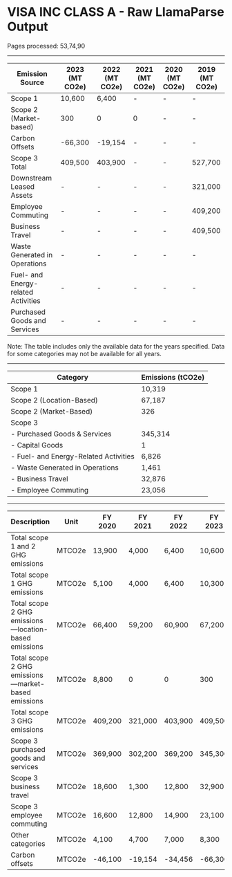 # VISA INC CLASS A - Raw LlamaParse Output

Pages processed: 53,74,90

---

| Emission Source                | 2023 (MT CO2e) | 2022 (MT CO2e) | 2021 (MT CO2e) | 2020 (MT CO2e) | 2019 (MT CO2e) |
|-------------------------------|----------------|----------------|----------------|----------------|----------------|
| Scope 1                       | 10,600         | 6,400          | -              | -              | -              |
| Scope 2 (Market-based)       | 300            | 0              | 0              | -              | -              |
| Carbon Offsets                | -66,300        | -19,154        | -              | -              | -              |
| Scope 3 Total                 | 409,500        | 403,900        | -              | -              | 527,700        |
| Downstream Leased Assets      | -              | -              | -              | -              | 321,000        |
| Employee Commuting            | -              | -              | -              | -              | 409,200        |
| Business Travel               | -              | -              | -              | -              | 409,500        |
| Waste Generated in Operations  | -              | -              | -              | -              | -              |
| Fuel- and Energy-related Activities | -          | -              | -              | -              | -              |
| Purchased Goods and Services   | -              | -              | -              | -              | -              |

Note: The table includes only the available data for the years specified. Data for some categories may not be available for all years.

---

| Category                                      | Emissions (tCO2e)               |
|-----------------------------------------------|----------------------------------|
| Scope 1                                      | 10,319                           |
| Scope 2 (Location-Based)                     | 67,187                           |
| Scope 2 (Market-Based)                       | 326                              |
| Scope 3                                      |                                  |
| - Purchased Goods & Services                  | 345,314                          |
| - Capital Goods                               | 1                                |
| - Fuel- and Energy-Related Activities        | 6,826                            |
| - Waste Generated in Operations               | 1,461                            |
| - Business Travel                             | 32,876                           |
| - Employee Commuting                          | 23,056                           |

---

| Description                                                                                                              | Unit         | FY 2020 | FY 2021 | FY 2022 | FY 2023 |
|--------------------------------------------------------------------------------------------------------------------------|--------------|---------|---------|---------|---------|
| Total scope 1 and 2 GHG emissions                                                                                       | MTCO2e      | 13,900  | 4,000   | 6,400   | 10,600  |
| Total scope 1 GHG emissions                                                                                             | MTCO2e      | 5,100   | 4,000   | 6,400   | 10,300  |
| Total scope 2 GHG emissions—location-based emissions                                                                    | MTCO2e      | 66,400  | 59,200  | 60,900  | 67,200  |
| Total scope 2 GHG emissions—market-based emissions                                                                     | MTCO2e      | 8,800   | 0       | 0       | 300     |
| Total scope 3 GHG emissions                                                                                             | MTCO2e      | 409,200 | 321,000 | 403,900 | 409,500 |
| Scope 3 purchased goods and services                                                                                     | MTCO2e      | 369,900 | 302,200 | 369,200 | 345,300 |
| Scope 3 business travel                                                                                                  | MTCO2e      | 18,600  | 1,300   | 12,800  | 32,900  |
| Scope 3 employee commuting                                                                                               | MTCO2e      | 16,600  | 12,800  | 14,900  | 23,100  |
| Other categories                                                                                                        | MTCO2e      | 4,100   | 4,700   | 7,000   | 8,300   |
| Carbon offsets                                                                                                          | MTCO2e      | -46,100 | -19,154 | -34,456 | -66,300 |